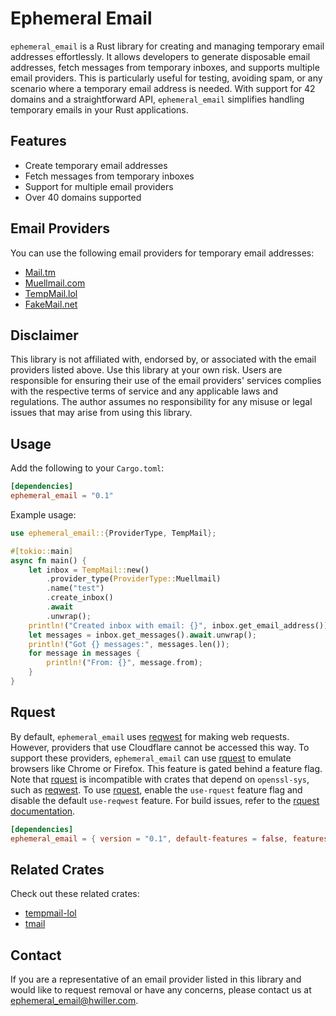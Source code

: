 # Ephemeral Email

`ephemeral_email` is a Rust library for creating and managing temporary email addresses effortlessly. It allows developers to generate disposable email addresses, fetch messages from temporary inboxes, and supports multiple email providers. This is particularly useful for testing, avoiding spam, or any scenario where a temporary email address is needed. With support for 42 domains and a straightforward API, `ephemeral_email` simplifies handling temporary emails in your Rust applications.

## Features

- Create temporary email addresses
- Fetch messages from temporary inboxes
- Support for multiple email providers
- Over 40 domains supported

## Email Providers

You can use the following email providers for temporary email addresses:

- [Mail.tm](https://mail.tm)
- [Muellmail.com](https://muellmail.com)
- [TempMail.lol](https://tempmail.lol)
- [FakeMail.net](https://fakemail.net)

## Disclaimer

This library is not affiliated with, endorsed by, or associated with the email providers listed above. Use this library at your own risk. Users are responsible for ensuring their use of the email providers' services complies with the respective terms of service and any applicable laws and regulations. The author assumes no responsibility for any misuse or legal issues that may arise from using this library.

## Usage

Add the following to your `Cargo.toml`:

```toml
[dependencies]
ephemeral_email = "0.1"
```

Example usage:

```rust
use ephemeral_email::{ProviderType, TempMail};

#[tokio::main]
async fn main() {
    let inbox = TempMail::new()
        .provider_type(ProviderType::Muellmail)
        .name("test")
        .create_inbox()
        .await
        .unwrap();
    println!("Created inbox with email: {}", inbox.get_email_address());
    let messages = inbox.get_messages().await.unwrap();
    println!("Got {} messages:", messages.len());
    for message in messages {
        println!("From: {}", message.from);
    }
}
```

## Rquest

By default, `ephemeral_email` uses [reqwest] for making web requests. However, providers that use Cloudflare cannot be accessed this way. To support these providers, `ephemeral_email` can use [rquest] to emulate browsers like Chrome or Firefox. This feature is gated behind a feature flag. Note that [rquest] is incompatible with crates that depend on `openssl-sys`, such as [reqwest]. To use [rquest], enable the `use-rquest` feature flag and disable the default `use-reqwest` feature. For build issues, refer to the [rquest documentation](https://github.com/0x676e67/rquest#building).

```toml
[dependencies]
ephemeral_email = { version = "0.1", default-features = false, features = ["use-rquest"] }
```

[rquest]: https://github.com/0x676e67/rquest
[reqwest]: https://github.com/seanmonstar/reqwest

## Related Crates

Check out these related crates:

- [tempmail-lol](https://github.com/Morb0/tempmail-lol)
- [tmail](https://github.com/atifyushri/tmail)

## Contact

If you are a representative of an email provider listed in this library and would like to request removal or have any concerns, please contact us at [ephemeral_email@hwiller.com](mailto:ephemeral_email@hwiller.com).
